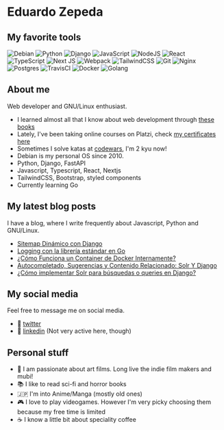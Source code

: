 # Eduardo Zepeda

## My favorite tools

[]()<img alt="Debian" src="https://img.shields.io/badge/Debian-D70A53?style=for-the-badge&logo=debian&logoColor=white" />
<img alt="Python" src="https://img.shields.io/badge/python-%2314354C.svg?&style=for-the-badge&logo=python&logoColor=white"/>
<img alt="Django" src="https://img.shields.io/badge/django-%23092E20.svg?&style=for-the-badge&logo=django&logoColor=white"/>
<img alt="JavaScript" src="https://img.shields.io/badge/javascript-%23323330.svg?&style=for-the-badge&logo=javascript&logoColor=%23F7DF1E"/>
<img alt="NodeJS" src="https://img.shields.io/badge/node.js-%2343853D.svg?&style=for-the-badge&logo=node.js&logoColor=white"/>
<img alt="React" src="https://img.shields.io/badge/react-%2320232a.svg?&style=for-the-badge&logo=react&logoColor=%2361DAFB"/>
<img alt="TypeScript" src="https://img.shields.io/badge/typescript-%23007ACC.svg?&style=for-the-badge&logo=typescript&logoColor=white"/>
<img alt="Next JS" src="https://img.shields.io/badge/nextjs-%23000000.svg?&style=for-the-badge&logo=next.js&logoColor=white"/>
<img alt="Webpack" src="https://img.shields.io/badge/webpack-%238DD6F9.svg?&style=for-the-badge&logo=webpack&logoColor=black" />
<img alt="TailwindCSS" src="https://img.shields.io/badge/tailwindcss-%2338B2AC.svg?&style=for-the-badge&logo=tailwind-css&logoColor=white"/>
<img alt="Git" src="https://img.shields.io/badge/git-%23F05033.svg?&style=for-the-badge&logo=git&logoColor=white"/>
<img alt="Nginx" src="https://img.shields.io/badge/nginx-%23009639.svg?&style=for-the-badge&logo=nginx&logoColor=white"/>
<img alt="Postgres" src ="https://img.shields.io/badge/postgres-%23316192.svg?&style=for-the-badge&logo=postgresql&logoColor=white"/>
<img alt="TravisCI" src="https://img.shields.io/badge/travisci-%232B2F33.svg?&style=for-the-badge&logo=travis&logoColor=white"/>
<img alt="Docker" src="https://img.shields.io/badge/docker-%230db7ed.svg?&style=for-the-badge&logo=docker&logoColor=white"/>
<img alt="Golang" src="https://img.shields.io/badge/Go-00ADD8?style=for-the-badge&logo=go&logoColor=white"/>

## About me

Web developer and GNU/Linux enthusiast.
  - I learned almost all that I know about web development through [these books][books]
  - Lately, I've been taking online courses on Platzi, check [my certificates here][certificates] 
  - Sometimes I solve katas at [codewars][codewars], I'm 2 kyu now!
  - Debian is my personal OS since 2010.
  - Python, Django, FastAPI
  - Javascript, Typescript, React, Nextjs
  - TailwindCSS, Bootstrap, styled components
  - Currently learning Go

## My latest blog posts

I have a blog, where I write frequently about Javascript, Python and GNU/Linux.

<!-- BLOG-POST-LIST:START -->
- [Sitemap Dinámico con Django](https://coffeebytes.dev/sitemap-dinamico-con-django/)
- [Logging con la librería estándar en Go](https://coffeebytes.dev/logging-con-la-libreria-estandar-en-go/)
- [¿Cómo Funciona un Container de Docker Internamente?](https://coffeebytes.dev/container-de-docker-con-namespaces-y-cgroups/)
- [Autocompletado, Sugerencias y Contenido Relacionado: Solr Y Django](https://coffeebytes.dev/autocompletado-sugerencias-y-contenido-relacionado-solr-y-django/)
- [¿Cómo implementar Solr para búsquedas o queries en Django?](https://coffeebytes.dev/busquedas-con-solr-con-django-haystack/)
<!-- BLOG-POST-LIST:END -->

## My social media

Feel free to message me on social media. 

  - :speech_balloon: [twitter][twitter]
  - :anger: [linkedin][linkedin] (Not very active here, though)

## Personal stuff

  - :movie_camera: I am passionate about art films. Long live the indie film makers and mubi!
  - :books: I like to read sci-fi and horror books
  - :jp: I'm into Anime/Manga (mostly old ones)
  - :video_game: I love to play videogames. However I'm very picky choosing them because my free time is limited
  - :coffee: I know a little bit about speciality coffee

[books]: https://coffeebytes.dev/en/books-ive-read-and-reviews/ "I wrote a few reviews about them"
[certificates]: https://platzi.com/@eduardo-zepeda/
[codewars]: https://www.codewars.com/users/EduardoZepeda
[website]: https://coffeebytes.dev
[twitter]: https://twitter.com/hello_wired
[linkedin]: https://linkedin.com/in/eduardomzepeda